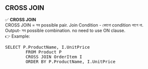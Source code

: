 ## CROSS JOIN 
✅ <b>CROSS JOIN </b> <br> CROSS JOIN = সব possible pair. Join Condition - কোনো condition লাগে না. Output- সব possible combination. no need to use ON clause. <br>
👉 Example: 
<pre>SELECT P.ProductName, I.UnitPrice
		FROM Product P 
		CROSS JOIN OrderItem I
		ORDER BY P.ProductName, I.UnitPrice   </pre>		 

